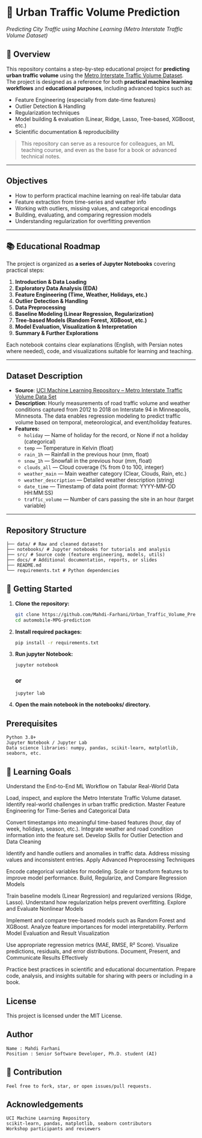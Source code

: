 # 🚦 Urban Traffic Volume Prediction
*Predicting City Traffic using Machine Learning (Metro Interstate Traffic Volume Dataset)*

## 📑 Overview

This repository contains a step-by-step educational project for **predicting urban traffic volume** using the [Metro Interstate Traffic Volume Dataset](https://archive.ics.uci.edu/ml/datasets/Metro+Interstate+Traffic+Volume).  
The project is designed as a reference for both **practical machine learning workflows** and **educational purposes**, including advanced topics such as:
- Feature Engineering (especially from date-time features)
- Outlier Detection & Handling
- Regularization techniques
- Model building & evaluation (Linear, Ridge, Lasso, Tree-based, XGBoost, etc.)
- Scientific documentation & reproducibility

> This repository can serve as a resource for colleagues, an ML teaching course, and even as the base for a book or advanced technical notes.

---


## Objectives

- How to perform practical machine learning on real-life tabular data
- Feature extraction from time-series and weather info
- Working with outliers, missing values, and categorical encodings
- Building, evaluating, and comparing regression models
- Understanding regularization for overfitting prevention

---
## 📚 Educational Roadmap

The project is organized as **a series of Jupyter Notebooks** covering practical steps:
1. **Introduction & Data Loading**  
2. **Exploratory Data Analysis (EDA)**  
3. **Feature Engineering (Time, Weather, Holidays, etc.)**  
4. **Outlier Detection & Handling**  
5. **Data Preprocessing**  
6. **Baseline Modeling (Linear Regression, Regularization)**  
7. **Tree-based Models (Random Forest, XGBoost, etc.)**  
8. **Model Evaluation, Visualization & Interpretation**  
9. **Summary & Further Explorations**  

Each notebook contains clear explanations (English, with Persian notes where needed), code, and visualizations suitable for learning and teaching.

---

## Dataset Description

- **Source**: [UCI Machine Learning Repository – Metro Interstate Traffic Volume Data Set](https://archive.ics.uci.edu/dataset/492/metro+interstate+traffic+volume)
- **Description**: Hourly measurements of road traffic volume and weather conditions captured from 2012 to 2018 on Interstate 94 in Minneapolis, Minnesota. The data enables regression modeling to predict traffic volume based on temporal, meteorological, and event/holiday features.  
- **Features:**
    - `holiday` — Name of holiday for the record, or None if not a holiday (categorical)
    - `temp` — Temperature in Kelvin (float)
    - `rain_1h` — Rainfall in the previous hour (mm, float)
    - `snow_1h` — Snowfall in the previous hour (mm, float)
    - `clouds_all` — Cloud coverage (% from 0 to 100, integer)
    - `weather_main` — Main weather category (Clear, Clouds, Rain, etc.)
    - `weather_description` — Detailed weather description (string)
    - `date_time` — Timestamp of data point (format: YYYY-MM-DD HH:MM:SS)
    - `traffic_volume` — Number of cars passing the site in an hour (target variable)

---

## Repository Structure
    ├── data/ # Raw and cleaned datasets   
    ├── notebooks/ # Jupyter notebooks for tutorials and analysis   
    ├── src/ # Source code (feature engineering, models, utils)   
    ├── docs/ # Additional documentation, reports, or slides    
    ├── README.md    
    └── requirements.txt # Python dependencies


## 📝 Getting Started

1. **Clone the repository:**

   ```bash
   git clone https://github.com/Mahdi-Farhani/Urban_Traffic_Volume_Prediction.git
   cd automobile-MPG-prediction
2. **Install required packages:**
   ```bash
   pip install -r requirements.txt
3. **Run jupyter Notebook:**   
    ```bash
    jupyter notebook
    ```
    ### or

    ```bash
    jupyter lab
    ```

4. **Open the main notebook in the notebooks/ directory.**

## Prerequisites
    Python 3.8+
    Jupyter Notebook / Jupyter Lab
    Data science libraries: numpy, pandas, scikit-learn, matplotlib, seaborn, etc.

## 🎯 Learning Goals
Understand the End-to-End ML Workflow on Tabular Real-World Data

Load, inspect, and explore the Metro Interstate Traffic Volume dataset.
Identify real-world challenges in urban traffic prediction.
Master Feature Engineering for Time-Series and Categorical Data

Convert timestamps into meaningful time-based features (hour, day of week, holidays, season, etc.).
Integrate weather and road condition information into the feature set.
Develop Skills for Outlier Detection and Data Cleaning

Identify and handle outliers and anomalies in traffic data.
Address missing values and inconsistent entries.
Apply Advanced Preprocessing Techniques

Encode categorical variables for modeling.
Scale or transform features to improve model performance.
Build, Regularize, and Compare Regression Models

Train baseline models (Linear Regression) and regularized versions (Ridge, Lasso).
Understand how regularization helps prevent overfitting.
Explore and Evaluate Nonlinear Models

Implement and compare tree-based models such as Random Forest and XGBoost.
Analyze feature importances for model interpretability.
Perform Model Evaluation and Result Visualization

Use appropriate regression metrics (MAE, RMSE, R² Score).
Visualize predictions, residuals, and error distributions.
Document, Present, and Communicate Results Effectively

Practice best practices in scientific and educational documentation.
Prepare code, analysis, and insights suitable for sharing with peers or including in a book.

## License
This project is licensed under the MIT License.


## Author
    Name : Mahdi Farhani  
    Position : Senior Software Developer, Ph.D. student (AI)

## 🤝 Contribution
    Feel free to fork, star, or open issues/pull requests.

## Acknowledgements
    UCI Machine Learning Repository   
    scikit-learn, pandas, matplotlib, seaborn contributors   
    Workshop participants and reviewers   